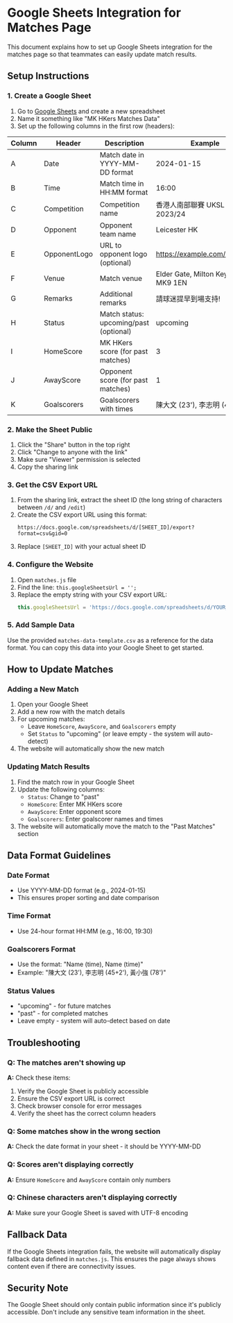 # Google Sheets Integration for Matches Page

This document explains how to set up Google Sheets integration for the matches page so that teammates can easily update match results.

## Setup Instructions

### 1. Create a Google Sheet

1. Go to [Google Sheets](https://sheets.google.com) and create a new spreadsheet
2. Name it something like "MK HKers Matches Data"
3. Set up the following columns in the first row (headers):

| Column | Header | Description | Example |
|--------|--------|-------------|---------|
| A | Date | Match date in YYYY-MM-DD format | 2024-01-15 |
| B | Time | Match time in HH:MM format | 16:00 |
| C | Competition | Competition name | 香港人南部聯賽 UKSL 2023/24 |
| D | Opponent | Opponent team name | Leicester HK |
| E | OpponentLogo | URL to opponent logo (optional) | https://example.com/logo.png |
| F | Venue | Match venue | Elder Gate, Milton Keynes MK9 1EN |
| G | Remarks | Additional remarks | 請球迷提早到場支持! |
| H | Status | Match status: upcoming/past (optional) | upcoming |
| I | HomeScore | MK HKers score (for past matches) | 3 |
| J | AwayScore | Opponent score (for past matches) | 1 |
| K | Goalscorers | Goalscorers with times | 陳大文 (23'), 李志明 (45+2') |

### 2. Make the Sheet Public

1. Click the "Share" button in the top right
2. Click "Change to anyone with the link"
3. Make sure "Viewer" permission is selected
4. Copy the sharing link

### 3. Get the CSV Export URL

1. From the sharing link, extract the sheet ID (the long string of characters between `/d/` and `/edit`)
2. Create the CSV export URL using this format:
   ```
   https://docs.google.com/spreadsheets/d/[SHEET_ID]/export?format=csv&gid=0
   ```
3. Replace `[SHEET_ID]` with your actual sheet ID

### 4. Configure the Website

1. Open `matches.js` file
2. Find the line: `this.googleSheetsUrl = '';`
3. Replace the empty string with your CSV export URL:
   ```javascript
   this.googleSheetsUrl = 'https://docs.google.com/spreadsheets/d/YOUR_SHEET_ID/export?format=csv&gid=0';
   ```

### 5. Add Sample Data

Use the provided `matches-data-template.csv` as a reference for the data format. You can copy this data into your Google Sheet to get started.

## How to Update Matches

### Adding a New Match

1. Open your Google Sheet
2. Add a new row with the match details
3. For upcoming matches:
   - Leave `HomeScore`, `AwayScore`, and `Goalscorers` empty
   - Set `Status` to "upcoming" (or leave empty - the system will auto-detect)
4. The website will automatically show the new match

### Updating Match Results

1. Find the match row in your Google Sheet
2. Update the following columns:
   - `Status`: Change to "past"
   - `HomeScore`: Enter MK HKers score
   - `AwayScore`: Enter opponent score
   - `Goalscorers`: Enter goalscorer names and times
3. The website will automatically move the match to the "Past Matches" section

## Data Format Guidelines

### Date Format
- Use YYYY-MM-DD format (e.g., 2024-01-15)
- This ensures proper sorting and date comparison

### Time Format
- Use 24-hour format HH:MM (e.g., 16:00, 19:30)

### Goalscorers Format
- Use the format: "Name (time), Name (time)"
- Example: "陳大文 (23'), 李志明 (45+2'), 黃小強 (78')"

### Status Values
- "upcoming" - for future matches
- "past" - for completed matches
- Leave empty - system will auto-detect based on date

## Troubleshooting

### Q: The matches aren't showing up
**A:** Check these items:
1. Verify the Google Sheet is publicly accessible
2. Ensure the CSV export URL is correct
3. Check browser console for error messages
4. Verify the sheet has the correct column headers

### Q: Some matches show in the wrong section
**A:** Check the date format in your sheet - it should be YYYY-MM-DD

### Q: Scores aren't displaying correctly
**A:** Ensure `HomeScore` and `AwayScore` contain only numbers

### Q: Chinese characters aren't displaying correctly
**A:** Make sure your Google Sheet is saved with UTF-8 encoding

## Fallback Data

If the Google Sheets integration fails, the website will automatically display fallback data defined in `matches.js`. This ensures the page always shows content even if there are connectivity issues.

## Security Note

The Google Sheet should only contain public information since it's publicly accessible. Don't include any sensitive team information in the sheet.